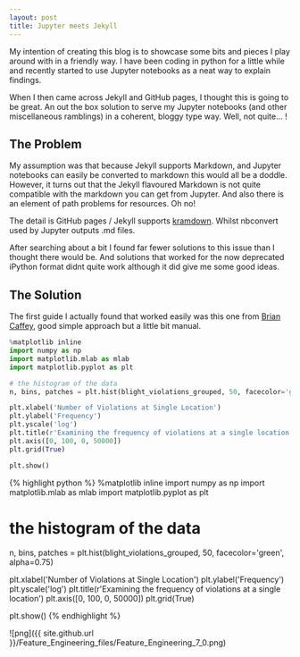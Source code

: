 ```yaml
---
layout: post
title: Jupyter meets Jekyll
---
```

My intention of creating this blog is to showcase some bits and pieces I play around with in a friendly way. I have been coding in python for a little while and recently started to use Jupyter notebooks as a neat way to explain findings.

When I then came across Jekyll and GitHub pages, I thought this is going to be great. An out the box solution to serve my Jupyter notebooks (and other miscellaneous ramblings) in a coherent, bloggy type way. Well, not quite... !

## The Problem
My assumption was that because Jekyll supports Markdown, and Jupyter notebooks can easily be converted to markdown this would all be a doddle. However, it turns out that the Jekyll flavoured Markdown is not quite compatible with the markdown you can get from Jupyter. And also there is an element of path problems for resources. Oh no!

The detail is GitHub pages / Jekyll supports [kramdown](https://github.com/blog/2100-github-pages-now-faster-and-simpler-with-jekyll-3-0). Whilst nbconvert used by Jupyter outputs .md files.

After searching about a bit I found far fewer solutions to this issue than I thought there would be. And solutions that worked for the now deprecated iPython format didnt quite work although it did give me some good ideas.

## The Solution
The first guide I actually found that worked easily was this one from [Brian Caffey](http://briancaffey.github.io/2016/03/14/ipynb-with-jekyll.html), good simple approach but a little bit manual.

```python
%matplotlib inline
import numpy as np
import matplotlib.mlab as mlab
import matplotlib.pyplot as plt

# the histogram of the data
n, bins, patches = plt.hist(blight_violations_grouped, 50, facecolor='green', alpha=0.75)

plt.xlabel('Number of Violations at Single Location')
plt.ylabel('Frequency')
plt.yscale('log')
plt.title(r'Examining the frequency of violations at a single location')
plt.axis([0, 100, 0, 50000])
plt.grid(True)

plt.show()
```

{% highlight python %}
%matplotlib inline
import numpy as np
import matplotlib.mlab as mlab
import matplotlib.pyplot as plt

# the histogram of the data
n, bins, patches = plt.hist(blight_violations_grouped, 50, facecolor='green', alpha=0.75)

plt.xlabel('Number of Violations at Single Location')
plt.ylabel('Frequency')
plt.yscale('log')
plt.title(r'Examining the frequency of violations at a single location')
plt.axis([0, 100, 0, 50000])
plt.grid(True)

plt.show()
{% endhighlight %}

![png]({{ site.github.url }}/Feature_Engineering_files/Feature_Engineering_7_0.png)
